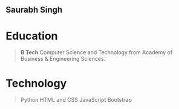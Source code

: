 ## Saurabh Singh
# Education
> **B Tech**  Computer Science and Technology from Academy of Business & Engineering Sciences.
# Technology 
> Python
>HTML and CSS
>JavaScript
>Bootstrap
        
